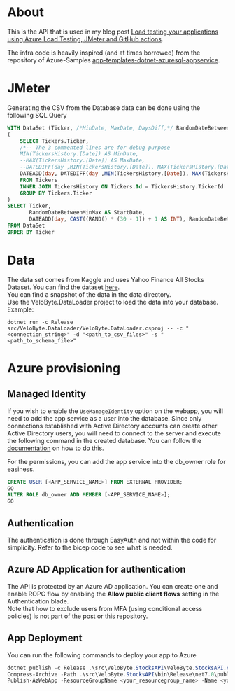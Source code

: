 # About
This is the API that is used in my blog post [Load testing your applications using Azure Load Testing, JMeter and GitHub actions](https://www.domstamand.com/load-testing-your-applications-using-azure-load-testing-jmeter-and-github-actions/).

The infra code is heavily inspired (and at times borrowed) from the repository of Azure-Samples [app-templates-dotnet-azuresql-appservice](https://github.com/Azure-Samples/app-templates-dotnet-azuresql-appservice/tree/main).

# JMeter
Generating the CSV from the Database data can be done using the following SQL Query
```sql
WITH DataSet (Ticker, /*MinDate, MaxDate, DaysDiff,*/ RandomDateBetweenMinMax) AS
(
	SELECT Tickers.Ticker,
	/*-- The 3 commented lines are for debug purpose
	MIN(TickersHistory.[Date]) AS MinDate,
	--MAX(TickersHistory.[Date]) AS MaxDate,
	--DATEDIFF(day ,MIN(TickersHistory.[Date]), MAX(TickersHistory.[Date])) AS DaysDiff,*/
	DATEADD(day, DATEDIFF(day ,MIN(TickersHistory.[Date]), MAX(TickersHistory.[Date])) / CAST((RAND() * (10 - 2)) + 2 AS INT) /* Rand(2,10)*/, MIN(TickersHistory.[Date])) AS RandomDateBetweenMinMax
	FROM Tickers
	INNER JOIN TickersHistory ON Tickers.Id = TickersHistory.TickerId
	GROUP BY Tickers.Ticker
)
SELECT Ticker,
	   RandomDateBetweenMinMax AS StartDate,
	   DATEADD(day, CAST((RAND() * (30 - 1)) + 1 AS INT), RandomDateBetweenMinMax) /* Rand(1,30)*/ AS EndDate
FROM DataSet
ORDER BY Ticker
```

# Data
The data set comes from Kaggle and uses Yahoo Finance All Stocks Dataset. You can find the dataset [here](https://www.kaggle.com/datasets/tanavbajaj/yahoo-finance-all-stocks-dataset-daily-update).
<br/>You can find a snapshot of the data in the data directory.
<br/>Use the VeloByte.DataLoader project to load the data into your database.
<br/>Example:
```shell
dotnet run -c Release src/VeloByte.DataLoader/VeloByte.DataLoader.csproj -- -c "<connection_string>" -d "<path_to_csv_files>" -s "<path_to_schema_file>"
```

# Azure provisioning
## Managed Identity

If you wish to enable the `UseManageIdentity` option on the webapp, you will need to add the app service as a user into the database.
Since only connections established with Active Directory accounts can create other Active Directory users, you will need to connect to the server and execute the following command in the created database.
You can follow the [documentation](https://learn.microsoft.com/en-us/azure/app-service/tutorial-connect-msi-sql-database?tabs=windowsclient%2Cef%2Cdotnet#grant-permissions-to-managed-identity) on how to do this.

For the permissions, you can add the app service into the db_owner role for easiness.
```sql
CREATE USER [<APP_SERVICE_NAME>] FROM EXTERNAL PROVIDER;
GO
ALTER ROLE db_owner ADD MEMBER [<APP_SERVICE_NAME>];
GO
```

## Authentication
The authentication is done through EasyAuth and not within the code for simplicity. Refer to the bicep code to see what is needed.

## Azure AD Application for authentication
The API is protected by an Azure AD application. You can create one and enable ROPC flow by enabling the **Allow public client flows** setting in the Authentication blade.
<br/>Note that how to exclude users from MFA (using conditional access policies) is not part of the post or this repository.

## App Deployment
You can run the following commands to deploy your app to Azure
```powershell
dotnet publish -c Release .\src\VeloByte.StocksAPI\VeloByte.StocksAPI.csproj
Compress-Archive -Path .\src\VeloByte.StocksAPI\bin\Release\net7.0\publish\* -DestinationPath <destination_path>\VeloByte.API.zip
Publish-AzWebApp -ResourceGroupName <your_resourcegroup_name> -Name <your_web_app_name> -ArchivePath <destination_path>\VeloByte.API.zip -Force
```